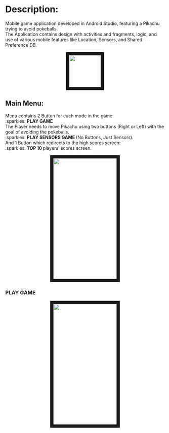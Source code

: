 <h1>Description:</h1>

Mobile game application developed in Android Studio, featuring a Pikachu trying to avoid pokeballs.<br />
The Application contains design with activities and fragments, logic, and use of various mobile features like Location, Sensors, and Shared Preference DB.

<p align="center">
<img src="https://github.com/MayaGembom/Pikachu_Game/blob/master/Screenshots/ic_launcher_foreground.png" width="100" height="100" border="10"/>
</p>

<h2>Main Menu:</h2>
Menu contains 2 Button for each mode in the game: <br />
:sparkles: <strong>PLAY GAME </strong> <br />
 The Player needs to move Pikachu using two buttons (Right or Left) with the goal of avoiding the pokeballs.<br />
:sparkles: <strong> PLAY SENSORS GAME </strong> (No Buttons, Just Sensors).  <br />
And 1 Button which redirects to the high scores screen: <br />
:sparkles: <strong> TOP 10 </strong> players' scores screen.

<p align="center">
<img src="https://github.com/MayaGembom/Pikachu_Game/blob/master/Screenshots/activity_start.png" width="200" height="380" border="10"/>
</p>

<h3>PLAY GAME</h3>
<p align="center">
<img src="https://github.com/MayaGembom/Pikachu_Game/blob/master/Screenshots/PLAY_GAME.gif" width="200" height="380" border="10"/>
</p>
